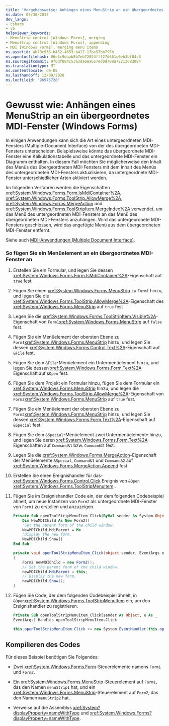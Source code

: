 ```yaml
---
title: 'Vorgehensweise: Anhängen eines MenuStrip an ein übergeordnetes MDI-Fenster'
ms.date: 03/30/2017
dev_langs:
- csharp
- vb
helpviewer_keywords:
- MenuStrip control [Windows Forms], merging
- MenuStrip control [Windows Forms], appending
- MDI [Windows Forms], merging menu items
ms.assetid: ab70c936-b452-4653-b417-17be57bb795b
ms.openlocfilehash: 06e5c9daab8b7eb72024fff27d661c0eb3bf84c6
ms.sourcegitcommit: 9f6df084c53a3da0ea657ed0d708a72213683084
ms.translationtype: MT
ms.contentlocale: de-DE
ms.lasthandoff: 12/09/2020
ms.locfileid: "96975728"
---
```

# <a name="how-to-append-a-menustrip-to-an-mdi-parent-window-windows-forms"></a>Gewusst wie: Anhängen eines MenuStrip an ein übergeordnetes MDI-Fenster (Windows Forms)
In einigen Anwendungen kann sich die Art eines untergeordneten MDI-Fensters (Multiple-Document Interface) von der des übergeordneten MDI-Fensters unterscheiden. Beispielsweise könnte das übergeordnete MDI-Fenster eine Kalkulationstabelle und das untergeordnete MDI-Fenster ein Diagramm enthalten. In diesem Fall möchten Sie möglicherweise den Inhalt des Menüs des übergeordneten MDI-Fensters mit dem Inhalt des Menüs des untergeordneten MDI-Fensters aktualisieren, da untergeordnete MDI-Fenster unterschiedlicher Arten aktiviert werden.  
  
 Im folgenden Verfahren werden die Eigenschaften <xref:System.Windows.Forms.Form.IsMdiContainer%2A>, <xref:System.Windows.Forms.ToolStrip.AllowMerge%2A>, <xref:System.Windows.Forms.MergeAction> und <xref:System.Windows.Forms.ToolStripItem.MergeIndex%2A> verwendet, um das Menü des untergeordneten MDI-Fensters an das Menü des übergeordneten MDI-Fensters anzuhängen. Wird das untergeordnete MDI-Fensters geschlossen, wird das angefügte Menü aus dem übergeordneten MDI-Fenster entfernt.  
  
 Siehe auch [MDI-Anwendungen (Multiple Document Interface)](../advanced/multiple-document-interface-mdi-applications.md).  
  
### <a name="to-append-a-menu-item-to-an-mdi-parent"></a>So fügen Sie ein Menüelement an ein übergeordnetes MDI-Fenster an  
  
1. Erstellen Sie ein Formular, und legen Sie dessen <xref:System.Windows.Forms.Form.IsMdiContainer%2A>-Eigenschaft auf `true` fest.  
  
2. Fügen Sie einen <xref:System.Windows.Forms.MenuStrip> zu `Form1` hinzu, und legen Sie die <xref:System.Windows.Forms.ToolStrip.AllowMerge%2A>-Eigenschaft des <xref:System.Windows.Forms.MenuStrip> auf `true` fest  
  
3. Legen Sie die <xref:System.Windows.Forms.ToolStripItem.Visible%2A>-Eigenschaft von `Form1`<xref:System.Windows.Forms.MenuStrip> auf `false` fest.  
  
4. Fügen Sie ein Menüelement der obersten Ebene zu `Form1`<xref:System.Windows.Forms.MenuStrip> hinzu, und legen Sie dessen <xref:System.Windows.Forms.Control.Text%2A>-Eigenschaft auf `&File` fest.  
  
5. Fügen Sie dem `&File`-Menüelement ein Untermenüelement hinzu, und legen Sie dessen <xref:System.Windows.Forms.Form.Text%2A>-Eigenschaft auf `&Open` fest.  
  
6. Fügen Sie dem Projekt ein Formular hinzu, fügen Sie dem Formular ein <xref:System.Windows.Forms.MenuStrip> hinzu, und legen die <xref:System.Windows.Forms.ToolStrip.AllowMerge%2A>-Eigenschaft von `Form2`<xref:System.Windows.Forms.MenuStrip> auf `true` fest.  
  
7. Fügen Sie ein Menüelement der obersten Ebene zu `Form2`<xref:System.Windows.Forms.MenuStrip> hinzu, und legen Sie dessen <xref:System.Windows.Forms.Form.Text%2A>-Eigenschaft auf `&Special` fest.  
  
8. Fügen Sie dem `&Special`-Menüelement zwei Untermenüelemente hinzu, und legen Sie deren <xref:System.Windows.Forms.Form.Text%2A>-Eigenschaften auf `Command&1` bzw. `Command&2` fest.  
  
9. Legen Sie die <xref:System.Windows.Forms.MergeAction>-Eigenschaft der Menüelemente `&Special`, `Command&1` und `Command&2` auf <xref:System.Windows.Forms.MergeAction.Append> fest.  
  
10. Erstellen Sie einen Ereignishandler für das- <xref:System.Windows.Forms.Control.Click> Ereignis von `&Open` <xref:System.Windows.Forms.ToolStripMenuItem> .  
  
11. Fügen Sie im Ereignishandler Code ein, der dem folgenden Codebeispiel ähnelt, um neue Instanzen von `Form2` als untergeordnete MDI-Fenster von `Form1` zu erstellen und anzuzeigen.  
  
    ```vb  
    Private Sub openToolStripMenuItem_Click(ByVal sender As System.Object, ByVal e As System.EventArgs) Handles openToolStripMenuItem.Click  
        Dim NewMDIChild As New Form2()  
        'Set the parent form of the child window.  
        NewMDIChild.MdiParent = Me  
        'Display the new form.  
        NewMDIChild.Show()  
    End Sub  
    ```  
  
    ```csharp  
    private void openToolStripMenuItem_Click(object sender, EventArgs e)  
    {  
        Form2 newMDIChild = new Form2();  
        // Set the parent form of the child window.  
        newMDIChild.MdiParent = this;  
        // Display the new form.  
        newMDIChild.Show();  
    }  
    ```  
  
12. Fügen Sie Code, der dem folgenden Codebeispiel ähnelt, in `&Open`<xref:System.Windows.Forms.ToolStripMenuItem> ein, um den Ereignishandler zu registrieren.  
  
    ```vb  
    Private Sub openToolStripMenuItem_Click(sender As Object, e As _  
    EventArgs) Handles openToolStripMenuItem.Click  
    ```  
  
    ```csharp  
    this.openToolStripMenuItem.Click += new System.EventHandler(this.openToolStripMenuItem_Click);  
    ```  
  
## <a name="compiling-the-code"></a>Kompilieren des Codes  
 Für dieses Beispiel benötigen Sie Folgendes:  
  
- Zwei <xref:System.Windows.Forms.Form>-Steuerelemente namens `Form1` und `Form2`.  
  
- Ein <xref:System.Windows.Forms.MenuStrip>-Steuerelement auf `Form1`, das den Namen `menuStrip1` hat, und ein <xref:System.Windows.Forms.MenuStrip>-Steuerelement auf `Form2`, das den Namen `menuStrip2` hat.  
  
- Verweise auf die Assemblys <xref:System?displayProperty=nameWithType> und <xref:System.Windows.Forms?displayProperty=nameWithType>.
